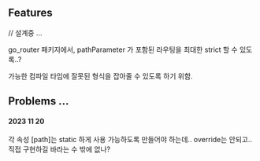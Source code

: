 
## Features

// 설계중 ...


go_router 패키지에서, pathParameter 가 포함된 라우팅을 최대한 strict 할 수 있도록..?

가능한 컴파일 타임에 잘못된 형식을 잡아줄 수 있도록 하기 위함.


## Problems ...

#### 2023 11 20

각 속성 [path]는 static 하게 사용 가능하도록 만들어야 하는데.. override는 안되고.. 직접 구현하길 바라는 수 밖에 없나?

